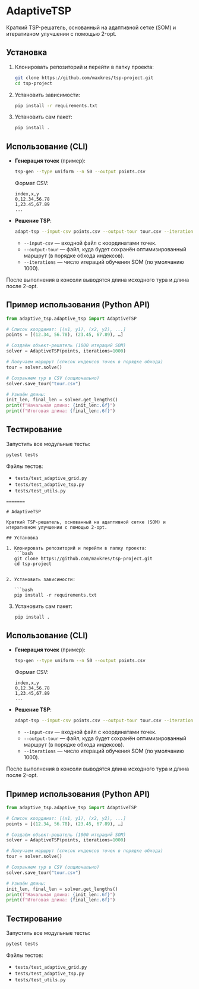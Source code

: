 # AdaptiveTSP

Краткий TSP-решатель, основанный на адаптивной сетке (SOM) и итеративном улучшении с помощью 2-opt.

## Установка

1. Клонировать репозиторий и перейти в папку проекта:
   ```bash
   git clone https://github.com/maxkres/tsp-project.git
   cd tsp-project


2. Установить зависимости:

   ```bash
   pip install -r requirements.txt
   ```
3. Установить сам пакет:

   ```bash
   pip install .
   ```

## Использование (CLI)

* **Генерация точек** (пример):

  ```bash
  tsp-gen --type uniform --n 50 --output points.csv
  ```

  Формат CSV:

  ```
  index,x,y
  0,12.34,56.78
  1,23.45,67.89
  ...
  ```

* **Решение TSP**:

  ```bash
  adapt-tsp --input-csv points.csv --output-tour tour.csv --iterations 1000
  ```

  * `--input-csv` — входной файл с координатами точек.
  * `--output-tour` — файл, куда будет сохранён оптимизированный маршрут (в порядке обхода индексов).
  * `--iterations` — число итераций обучения SOM (по умолчанию 1000).

После выполнения в консоли выводятся длина исходного тура и длина после 2-opt.

## Пример использования (Python API)

```python
from adaptive_tsp.adaptive_tsp import AdaptiveTSP

# Список координат: [(x1, y1), (x2, y2), ...]
points = [(12.34, 56.78), (23.45, 67.89), …]

# Создаём объект-решатель (1000 итераций SOM)
solver = AdaptiveTSP(points, iterations=1000)

# Получаем маршрут (список индексов точек в порядке обхода)
tour = solver.solve()

# Сохраняем тур в CSV (опционально)
solver.save_tour("tour.csv")

# Узнаём длины:
init_len, final_len = solver.get_lengths()
print(f"Начальная длина: {init_len:.6f}")
print(f"Итоговая длина: {final_len:.6f}")
```

## Тестирование

Запустить все модульные тесты:

```bash
pytest tests
```

Файлы тестов:

* `tests/test_adaptive_grid.py`
* `tests/test_adaptive_tsp.py`
* `tests/test_utils.py`
```
=======

# AdaptiveTSP

Краткий TSP-решатель, основанный на адаптивной сетке (SOM) и итеративном улучшении с помощью 2-opt.

## Установка

1. Клонировать репозиторий и перейти в папку проекта:
   ```bash
   git clone https://github.com/maxkres/tsp-project.git
   cd tsp-project


2. Установить зависимости:

   ```bash
   pip install -r requirements.txt
   ```
3. Установить сам пакет:

   ```bash
   pip install .
   ```

## Использование (CLI)

* **Генерация точек** (пример):

  ```bash
  tsp-gen --type uniform --n 50 --output points.csv
  ```

  Формат CSV:

  ```
  index,x,y
  0,12.34,56.78
  1,23.45,67.89
  ...
  ```

* **Решение TSP**:

  ```bash
  adapt-tsp --input-csv points.csv --output-tour tour.csv --iterations 1000
  ```

  * `--input-csv` — входной файл с координатами точек.
  * `--output-tour` — файл, куда будет сохранён оптимизированный маршрут (в порядке обхода индексов).
  * `--iterations` — число итераций обучения SOM (по умолчанию 1000).

После выполнения в консоли выводятся длина исходного тура и длина после 2-opt.

## Пример использования (Python API)

```python
from adaptive_tsp.adaptive_tsp import AdaptiveTSP

# Список координат: [(x1, y1), (x2, y2), ...]
points = [(12.34, 56.78), (23.45, 67.89), …]

# Создаём объект-решатель (1000 итераций SOM)
solver = AdaptiveTSP(points, iterations=1000)

# Получаем маршрут (список индексов точек в порядке обхода)
tour = solver.solve()

# Сохраняем тур в CSV (опционально)
solver.save_tour("tour.csv")

# Узнаём длины:
init_len, final_len = solver.get_lengths()
print(f"Начальная длина: {init_len:.6f}")
print(f"Итоговая длина: {final_len:.6f}")
```

## Тестирование

Запустить все модульные тесты:

```bash
pytest tests
```

Файлы тестов:

* `tests/test_adaptive_grid.py`
* `tests/test_adaptive_tsp.py`
* `tests/test_utils.py`
```

